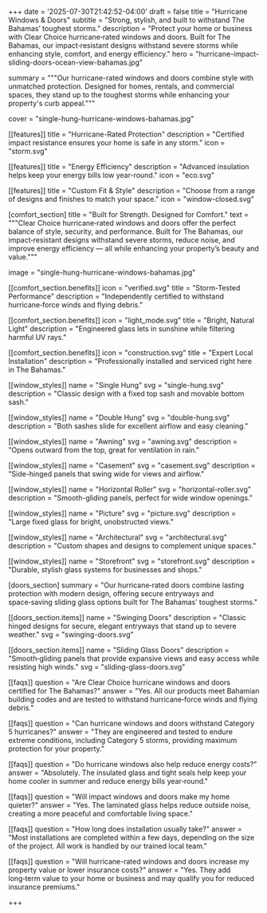 +++
date = '2025-07-30T21:42:52-04:00'
draft = false
title = "Hurricane Windows & Doors"
subtitle = "Strong, stylish, and built to withstand The Bahamas’ toughest storms."
description = "Protect your home or business with Clear Choice hurricane‑rated windows and doors. Built for The Bahamas, our impact‑resistant designs withstand severe storms while enhancing style, comfort, and energy efficiency."
hero = "hurricane-impact-sliding-doors-ocean-view-bahamas.jpg"

summary = """Our hurricane-rated windows and doors combine style with unmatched protection. Designed for homes, rentals, and commercial spaces, they stand up to the toughest storms while enhancing your property's curb appeal."""

cover = "single-hung-hurricane-windows-bahamas.jpg"

[[features]]
title = "Hurricane-Rated Protection"
description = "Certified impact resistance ensures your home is safe in any storm."
icon = "storm.svg"

[[features]]
title = "Energy Efficiency"
description = "Advanced insulation helps keep your energy bills low year-round."
icon = "eco.svg"

[[features]]
title = "Custom Fit & Style"
description = "Choose from a range of designs and finishes to match your space."
icon = "window-closed.svg"


[comfort_section]
title = "Built for Strength. Designed for Comfort."
text = """Clear Choice hurricane‑rated windows and doors offer the perfect balance of style, security, and performance. Built for The Bahamas, our impact‑resistant designs withstand severe storms, reduce noise, and improve energy efficiency — all while enhancing your property’s beauty and value."""

image = "single-hung-hurricane-windows-bahamas.jpg"

[[comfort_section.benefits]]
icon = "verified.svg"
title = "Storm-Tested Performance"
description = "Independently certified to withstand hurricane‑force winds and flying debris."

[[comfort_section.benefits]]
icon = "light_mode.svg"
title = "Bright, Natural Light"
description = "Engineered glass lets in sunshine while filtering harmful UV rays."

[[comfort_section.benefits]]
icon = "construction.svg"
title = "Expert Local Installation"
description = "Professionally installed and serviced right here in The Bahamas."


[[window_styles]]
name = "Single Hung"
svg = "single-hung.svg"
description = "Classic design with a fixed top sash and movable bottom sash."

[[window_styles]]
name = "Double Hung"
svg = "double-hung.svg"
description = "Both sashes slide for excellent airflow and easy cleaning."

[[window_styles]]
name = "Awning"
svg = "awning.svg"
description = "Opens outward from the top, great for ventilation in rain."

[[window_styles]]
name = "Casement"
svg = "casement.svg"
description = "Side-hinged panels that swing wide for views and airflow."

[[window_styles]]
name = "Horizontal Roller"
svg = "horizontal-roller.svg"
description = "Smooth-gliding panels, perfect for wide window openings."

[[window_styles]]
name = "Picture"
svg = "picture.svg"
description = "Large fixed glass for bright, unobstructed views."

[[window_styles]]
name = "Architectural"
svg = "architectural.svg"
description = "Custom shapes and designs to complement unique spaces."

[[window_styles]]
name = "Storefront"
svg = "storefront.svg"
description = "Durable, stylish glass systems for businesses and shops."

[doors_section]
summary = "Our hurricane‑rated doors combine lasting protection with modern design, offering secure entryways and space‑saving sliding glass options built for The Bahamas’ toughest storms."

[[doors_section.items]]
name = "Swinging Doors"
description = "Classic hinged designs for secure, elegant entryways that stand up to severe weather."
svg = "swinging-doors.svg"

[[doors_section.items]]
name = "Sliding Glass Doors"
description = "Smooth‑gliding panels that provide expansive views and easy access while resisting high winds."
svg = "sliding-glass-doors.svg"

[[faqs]]
question = "Are Clear Choice hurricane windows and doors certified for The Bahamas?"
answer = "Yes. All our products meet Bahamian building codes and are tested to withstand hurricane‑force winds and flying debris."

[[faqs]]
question = "Can hurricane windows and doors withstand Category 5 hurricanes?"
answer = "They are engineered and tested to endure extreme conditions, including Category 5 storms, providing maximum protection for your property."

[[faqs]]
question = "Do hurricane windows also help reduce energy costs?"
answer = "Absolutely. The insulated glass and tight seals help keep your home cooler in summer and reduce energy bills year‑round."

[[faqs]]
question = "Will impact windows and doors make my home quieter?"
answer = "Yes. The laminated glass helps reduce outside noise, creating a more peaceful and comfortable living space."

[[faqs]]
question = "How long does installation usually take?"
answer = "Most installations are completed within a few days, depending on the size of the project. All work is handled by our trained local team."

[[faqs]]
question = "Will hurricane-rated windows and doors increase my property value or lower insurance costs?"
answer = "Yes. They add long‑term value to your home or business and may qualify you for reduced insurance premiums."


+++


